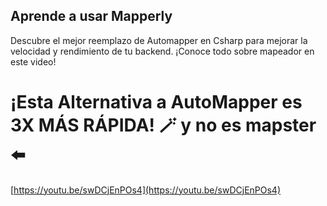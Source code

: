 ## Aprende a usar Mapperly
Descubre el mejor reemplazo de Automapper en Csharp para mejorar la velocidad y rendimiento de tu backend. ¡Conoce todo sobre mapeador en este video!


# ¡Esta Alternativa a AutoMapper es 3X MÁS RÁPIDA! 🪄  y no es mapster ⬅️

[https://youtu.be/swDCjEnPOs4](https://youtu.be/swDCjEnPOs4)
